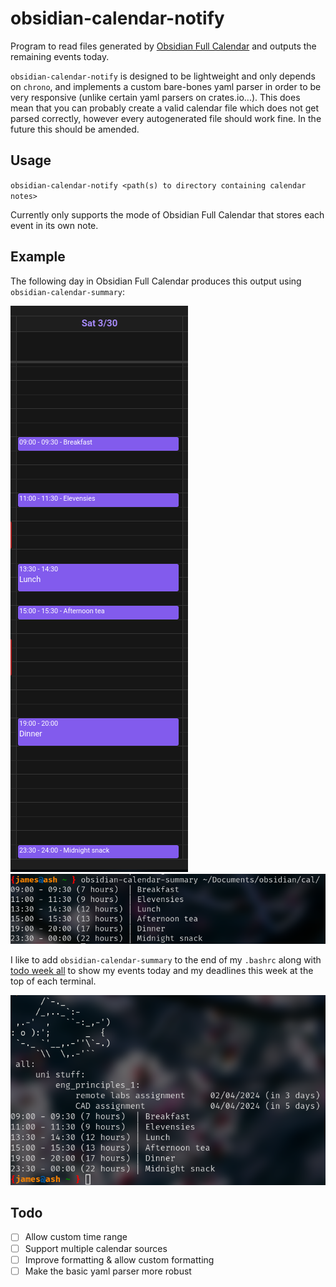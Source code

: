 # obsidian-calendar-notify

Program to read files generated by [Obsidian Full Calendar](https://davish.github.io/obsidian-full-calendar/) and outputs the remaining events today.

`obsidian-calendar-notify` is designed to be lightweight and only depends on `chrono`, and implements a custom bare-bones yaml parser in order to be very responsive (unlike certain yaml parsers on crates.io...). This does mean that you can probably create a valid calendar file which does not get parsed correctly, however every autogenerated file should work fine. In the future this should be amended.

## Usage

`obsidian-calendar-notify <path(s) to directory containing calendar notes>`

Currently only supports the mode of Obsidian Full Calendar that stores each event in its own note.

## Example

The following day in Obsidian Full Calendar produces this output using `obsidian-calendar-summary`:

![Image of obsidian-full-calendar showing a list of events](img/full-calendar.png)
![Image of obsidian-calendar-summary listing the same events in the terminal](img/calendar-summary.png)

I like to add `obsidian-calendar-summary` to the end of my `.bashrc` along with [todo week all](https://github.com/Jachdich/todo-rs) to show my events today and my deadlines this week at the top of each terminal.

![Image of the top of my terminal, showing an ASCII art fish, the output of `todo-rs`, and the output of `obsidian-calendar-summary`](img/top.png)

## Todo

- [ ] Allow custom time range
- [ ] Support multiple calendar sources
- [ ] Improve formatting & allow custom formatting
- [ ] Make the basic yaml parser more robust